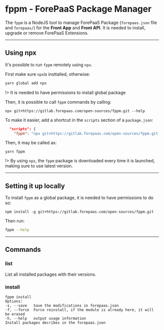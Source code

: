 # fppm - ForePaaS Package Manager

The `fppm` is a NodeJS tool to manage ForePaaS Package (`forepaas.json` file and `forepaas/`) for the **Front App** and **Front API**. 
It is needed to install, upgrade or remove ForePaaS Extensions.

---
## Using npx

It's possible to run `fppm` remotely using `npx`.

First make sure `npx`is insttalled, otherwise:
```sh
yarn global add npx
```

!> It is needed to have permissions to install global package

Then, it is possible to call `fppm` commands by calling:
```
npx git+https://gitlab.forepaas.com/open-sources/fppm.git --help
```

To make it easier, add a shortcut in the `scripts` section of a `package.json`:
```json
  "scripts": {
    "fppm": "npx git+https://gitlab.forepaas.com/open-sources/fppm.git install",
```
Then, it may be called as:
```
yarn fppm
```

!> By using `npx`, the `fppm` package is downloaded every time it is launched, making sure to use latest version.

---
## Setting it up locally

To install `fppm` as a global package, it is needed to have permissions to do so:
```
npm install -g git+https://gitlab.forepaas.com/open-sources/fppm.git
```
Then run:
```sh
fppm --help
```


---
## Commands

### list
List all installed packages with their versions.

### install
```
fppm install
Options:
-s, --save   Save the modifications in forepaas.json
-f, --force  Force reinstall, if the module is already here, it will be erased
-h, --help   output usage information
Install packages decribes in the forepaas.json
```
